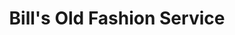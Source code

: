 ---
title: "Bill's Old Fashion Service"
url: /lake-oswego/bills-old-fashion-service/
shop: Autowerkstatt
---